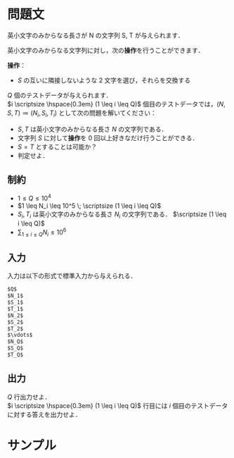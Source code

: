 問題文
=====
英小文字のみからなる長さが N の文字列 S, T が与えられます．  

英小文字のみからなる文字列に対し，次の**操作**を行うことができます．

**操作**：
- $S$ の互いに隣接しないような $2$ 文字を選び，それらを交換する

$Q$ 個のテストデータが与えられます．  
$i \scriptsize \hspace{0.3em} (1 \leq i \leq Q)$ 個目のテストデータでは，$(N, S, T) \coloneqq (N_i, S_i, T_i)$ として次の問題を解いてください：  
- $S, T$ は英小文字のみからなる長さ $N$ の文字列である．
- 文字列 $S$ に対して**操作**を $0$ 回以上好きなだけ行うことができる．
- $S = T$ とすることは可能か？
- 判定せよ．


制約
-----
- $1 \leq Q \leq 10^4$
- $1 \leq N_i \leq 10^5 \; \scriptsize (1 \leq i \leq Q)$
- $S_i, T_i$ は英小文字のみからなる長さ $N_i$ の文字列である． $\scriptsize (1 \leq i \leq Q)$
- $\displaystyle \sum_{1 \leq i \leq Q} N_i \leq 10^6$

入力
-----
入力は以下の形式で標準入力から与えられる．
```md
$Q$  
$N_1$  
$S_1$  
$T_1$  
$N_2$  
$S_2$  
$T_2$  
$\vdots$  
$N_Q$  
$S_Q$  
$T_Q$  
```

出力
-----
$Q$ 行出力せよ．  
$i \scriptsize \hspace{0.3em} (1 \leq i \leq Q)$ 行目には $i$ 個目のテストデータに対する答えを出力せよ．


サンプル
=====
```入力例1

```
```出力例1

```

